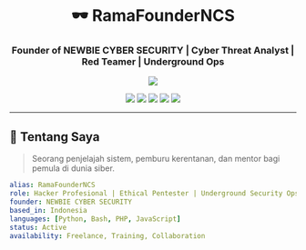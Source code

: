 <h1 align="center">🕶️ RamaFounderNCS</h1>
<h3 align="center">Founder of NEWBIE CYBER SECURITY | Cyber Threat Analyst | Red Teamer | Underground Ops</h3>

<p align="center">
  <img src="https://readme-typing-svg.herokuapp.com/?lines=Cybersecurity+Researcher;Pentester+%7C+Bug+Bounty+Hunter;Reverse+Engineer+%7C+Python+Automator;Always+Learning+%7C+Always+Testing&center=true&width=600&height=40&color=FF007F&vCenter=true&size=20">
</p>

<p align="center">
  <img src="https://img.shields.io/badge/Kali_Linux-Elite-blue?style=for-the-badge&logo=kali-linux&logoColor=white" />
  <img src="https://img.shields.io/badge/Metasploit-Master-critical?style=for-the-badge&logo=metasploit&logoColor=white" />
  <img src="https://img.shields.io/badge/SQLi-Breaker-lightgrey?style=for-the-badge&logo=sqlite" />
  <img src="https://img.shields.io/badge/Python-Automation-green?style=for-the-badge&logo=python" />
  <img src="https://img.shields.io/badge/BurpSuite-Pro-orange?style=for-the-badge" />
</p>

---

## 🧠 Tentang Saya

> Seorang penjelajah sistem, pemburu kerentanan, dan mentor bagi pemula di dunia siber.

```yaml
alias: RamaFounderNCS
role: Hacker Profesional | Ethical Pentester | Underground Security Ops
founder: NEWBIE CYBER SECURITY
based_in: Indonesia
languages: [Python, Bash, PHP, JavaScript]
status: Active
availability: Freelance, Training, Collaboration
